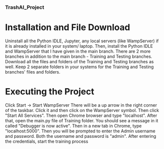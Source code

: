 ### TrashAI_Project
# Installation and File Download
Uninstall all the Python IDLE, Jupyter, any local servers (like WampServer) if it is already installed in your system/ laptop.
Then, install the Python IDLE and WampServer that I have given in the main branch.
There are 2 more branches in addition to the main branch - Training and Testing branches.
Download all the files and folders of the Training and Testing branches as well.
Keep 2 separate folders in your systems for the Training and Testing branches' files and folders.

# Executing the Project
Click Start -> Start WampServer
There will be a up arrow in the right corner of the taskbar. Click it and then click on the WampServer symbol. Then click "Start All Services".
Then open Chrome browser and type "localhost".
After that, open the main.py file of Training folder. You should see a message in it called "Debugger is now active".
Then in a new tab in Chrome, type "localhost:5000".
Then you will be prompted to enter the Admin username and password. Both the username and password is "admin".
After entering the credentials, start the training process
